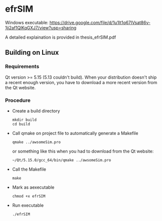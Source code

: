 # efrSIM

Windows executable: https://drive.google.com/file/d/1u1It1q67IVsat86v-1ji2af1QlKqGXJ7/view?usp=sharing

A detailed explaination is provided in thesis_efrSIM.pdf

## Building on Linux

### Requirements
Qt version >= 5.15 (5.13 couldn't build). When your distribution doesn't ship a recent enough version, you have to download a more recent version from the Qt website.

### Procedure

* Create a build directory

	```mkdir build```  
	```cd build```

* Call qmake on project file to automatically generate a Makefile

	```qmake ../awsomeSim.pro```

    or something like this when you had to download from the Qt website:

	```~/Qt/5.15.0/gcc_64/bin/qmake ../awsomeSim.pro```

* Call the Makefile

	```make```

* Mark as aexecutable

	```chmod +x efrSIM```

* Run executable

	```./efrSIM```


